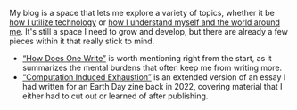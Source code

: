 My blog is a space that lets me explore a variety of topics, whether it be [how I utilize technology](/blog/technology/) or [how I understand myself and the world around me](/blog/perspective/). It's still a space I need to grow and develop, but there are already a few pieces within it that really stick to mind.

- [“How Does One Write”](/blog/how-does-one-write/) is worth mentioning right from the start, as it summarizes the mental burdens that often keep me from writing more.
- [“Computation Induced Exhaustion”](/blog/electrical-demands-of-computers/) is an extended version of an essay I had written for an Earth Day zine back in 2022, covering material that I either had to cut out or learned of after publishing.
